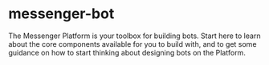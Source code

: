 # messenger-bot
The Messenger Platform is your toolbox for building bots. Start here to learn about the core components available for you to build with, and to get some guidance on how to start thinking about designing bots on the Platform.
